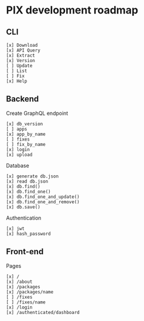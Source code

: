 # PIX development roadmap

## CLI
```
[x] Download
[x] API Query
[x] Extract
[x] Version
[ ] Update
[ ] List
[ ] Fix
[x] Help
```

## Backend

Create GraphQL endpoint
```
[x] db_version
[ ] apps
[x] app_by_name
[ ] fixes
[ ] fix_by_name
[x] login
[x] upload
```
Database
```
[x] generate db.json
[x] read db.json
[x] db.find()
[x] db.find_one()
[x] db.find_one_and_update()
[x] db.find_one_and_remove()
[x] db.save()
```
Authentication
```
[x] jwt
[x] hash_password
```
## Front-end

Pages
```
[x] /
[x] /about
[x] /packages
[x] /packages/name
[ ] /fixes
[ ] /fixes/name
[x] /login
[x] /authenticated/dashboard
```